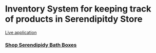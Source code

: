 # Inventory System for keeping track of products in Serendipitdy Store

<p><a href="https://justinbrubaker7.github.io/Serendipidy-Inventory-System/">Live application</a></p>

<h3><a href="https://justinbrubaker7.github.io/Serendipidy-Inventory-System/">Shop Serendipidy Bath Boxes</a></h3>
